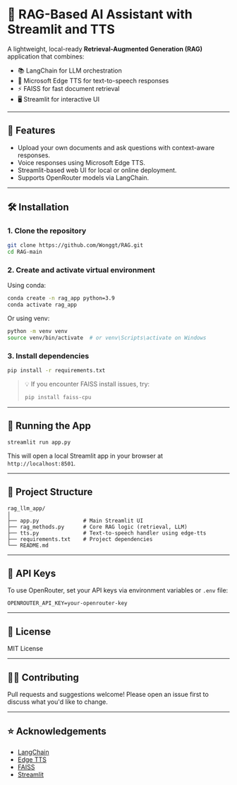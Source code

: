 # 🧠 RAG-Based AI Assistant with Streamlit and TTS

A lightweight, local-ready **Retrieval-Augmented Generation (RAG)** application that combines:
- 📚 LangChain for LLM orchestration
- 🎤 Microsoft Edge TTS for text-to-speech responses
- ⚡ FAISS for fast document retrieval
- 🖥️ Streamlit for interactive UI

---

## 🚀 Features

- Upload your own documents and ask questions with context-aware responses.
- Voice responses using Microsoft Edge TTS.
- Streamlit-based web UI for local or online deployment.
- Supports OpenRouter models via LangChain.

---

## 🛠️ Installation

### 1. Clone the repository

```bash
git clone https://github.com/Wonggt/RAG.git
cd RAG-main
```

### 2. Create and activate virtual environment

Using conda:
```bash
conda create -n rag_app python=3.9
conda activate rag_app
```

Or using venv:
```bash
python -m venv venv
source venv/bin/activate  # or venv\Scripts\activate on Windows
```

### 3. Install dependencies

```bash
pip install -r requirements.txt
```

> 💡 If you encounter FAISS install issues, try:
> 
> ```bash
> pip install faiss-cpu
> ```

---

## 🧪 Running the App

```bash
streamlit run app.py
```

This will open a local Streamlit app in your browser at `http://localhost:8501`.

---

## 🧩 Project Structure

```
rag_llm_app/
│
├── app.py              # Main Streamlit UI
├── rag_methods.py      # Core RAG logic (retrieval, LLM)
├── tts.py              # Text-to-speech handler using edge-tts
├── requirements.txt    # Project dependencies
└── README.md
```

---

## 🔐 API Keys

To use OpenRouter, set your API keys via environment variables or `.env` file:

```
OPENROUTER_API_KEY=your-openrouter-key
```

---

## 📄 License

MIT License

---

## 🙋‍♀️ Contributing

Pull requests and suggestions welcome! Please open an issue first to discuss what you'd like to change.

---

## ⭐ Acknowledgements

- [LangChain](https://github.com/langchain-ai/langchain)
- [Edge TTS](https://github.com/rany2/edge-tts)
- [FAISS](https://github.com/facebookresearch/faiss)
- [Streamlit](https://github.com/streamlit/streamlit)
